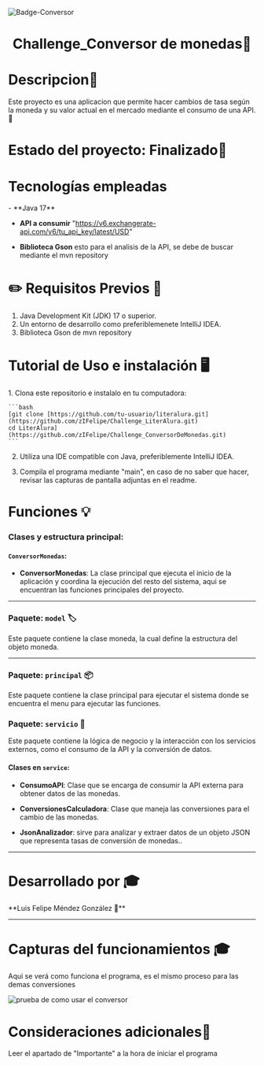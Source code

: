 ![Badge-Conversor](https://github.com/user-attachments/assets/8edd2121-11fa-4afd-bb6c-6996d5868c5a)

<h1 align="center"> Challenge_Conversor de monedas🧮</h1>

<h1 style="text-align: left;">Descripcion📝</h1>
Este proyecto es una aplicacion que permite hacer cambios de tasa según la moneda y su valor actual en el mercado mediante el consumo de una API.🚀
<h1 style="text-align: left;">Estado del proyecto: Finalizado📎</h1>
<h1 style="text-align: left;">Tecnologías empleadas </h1>
- **Java 17**

- **API a consumir** "https://v6.exchangerate-api.com/v6/tu_api_key/latest/USD"

- **Biblioteca Gson** esto para el analisis de la API, se debe de buscar mediante el mvn repository

<h1 style="text-align: left;">✏️ Requisitos Previos 📖</h1>

1. Java Development Kit (JDK) 17 o superior.
2. Un entorno de desarrollo como preferiblemenete IntelliJ IDEA.
3. Biblioteca Gson de mvn repository

<h1 style="text-align: left;">Tutorial de Uso e instalación 🖥️</h1>
1. Clona este repositorio e instalalo en tu computadora:

    ```bash
    [git clone [https://github.com/tu-usuario/literalura.git](https://github.com/zIFelipe/Challenge_LiterAlura.git)
    cd LiterAlura](https://github.com/zIFelipe/Challenge_ConversorDeMonedas.git)
    ```
    
2. Utiliza una IDE compatible con Java, preferiblemente IntelliJ IDEA.
   
3. Compila el programa mediante "main", en caso de no saber que hacer, revisar las capturas de pantalla adjuntas en el readme.
   

    

<h1 style="text-align: left;">Funciones 💡</h1>

### Clases y estructura principal:

#### `ConversorMonedas`:
- **ConversorMonedas**: La clase principal que ejecuta el inicio de la aplicación y coordina la ejecución del resto del sistema, aqui se encuentran las funciones principales del proyecto.

---

### Paquete: `model` 🏷️
Este paquete contiene la clase moneda, la cual define la estructura del objeto moneda.

---

### Paquete: `principal` 📦
Este paquete contiene la clase principal para ejecutar el sistema donde se encuentra el menu para ejecutar las funciones.


### Paquete: `servicio` 🔧
Este paquete contiene la lógica de negocio y la interacción con los servicios externos, como el consumo de la API y la conversión de datos.

#### Clases en `service`:

- **ConsumoAPI**: Clase que se encarga de consumir la API externa para obtener datos de las monedas.

- **ConversionesCalculadora**: Clase que maneja las conversiones para el cambio de las monedas.

- **JsonAnalizador**: sirve para analizar y extraer datos de un objeto JSON que representa tasas de conversión de monedas..

---
<h1 style="text-align: left;">Desarrollado por 🎓</h1>
**Luis Felipe Méndez González 📠**  

---

<h1 style="text-align: left;">Capturas del funcionamientos 🎓</h1>
Aqui se verá como funciona el programa, es el mismo proceso para las demas conversiones

![prueba de como usar el conversor](https://github.com/user-attachments/assets/383f3f57-e6f1-448a-b25c-47272768e725)

<h1 style="text-align: left;">Consideraciones adicionales📝</h1>
Leer el apartado de "Importante" a la hora de iniciar el programa
